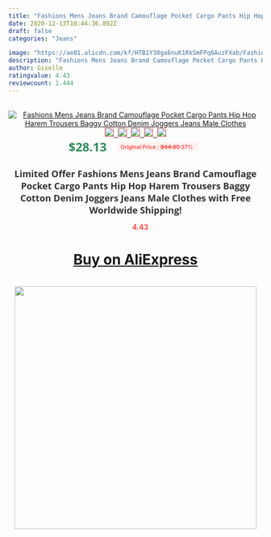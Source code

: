 ```yaml
---
title: "Fashions Mens Jeans Brand Camouflage Pocket Cargo Pants Hip Hop Harem Trousers Baggy Cotton Denim Joggers Jeans Male Clothes"
date: 2020-12-13T10:44:36.892Z
draft: false
categories: "Jeans"

image: "https://ae01.alicdn.com/kf/HTB1Y30ga6nuK1RkSmFPq6AuzFXab/Fashions-Mens-Jeans-Brand-Camouflage-Pocket-Cargo-Pants-Hip-Hop-Harem-Trousers-Baggy-Cotton-Denim-Joggers.jpg"
description: "Fashions Mens Jeans Brand Camouflage Pocket Cargo Pants Hip Hop Harem Trousers Baggy Cotton Denim Joggers Jeans Male Clothes"
author: Giselle
ratingvalue: 4.43
reviewcount: 1.444
---
```

<br>
<div style="text-align: center;">
<a href="https://s.click.aliexpress.com/e/_APLfaH" target="_blank" rel="nofollow noopener noreferrer"><img alt="Fashions Mens Jeans Brand Camouflage Pocket Cargo Pants Hip Hop Harem Trousers Baggy Cotton Denim Joggers Jeans Male Clothes" class="magnifier-image" src="https://ae01.alicdn.com/kf/HTB1Y30ga6nuK1RkSmFPq6AuzFXab/Fashions-Mens-Jeans-Brand-Camouflage-Pocket-Cargo-Pants-Hip-Hop-Harem-Trousers-Baggy-Cotton-Denim-Joggers.jpg_640x640.jpg">
<br>
<img style="border:1px solid salmon" src="https://ae01.alicdn.com/kf/HTB1Y30ga6nuK1RkSmFPq6AuzFXab/Fashions-Mens-Jeans-Brand-Camouflage-Pocket-Cargo-Pants-Hip-Hop-Harem-Trousers-Baggy-Cotton-Denim-Joggers.jpg_120x120.jpg">&nbsp;&nbsp;<img style="border:1px solid salmon" src="https://ae01.alicdn.com/kf/HTB11mk3aUjrK1RkHFNRq6ySvpXau/Fashions-Mens-Jeans-Brand-Camouflage-Pocket-Cargo-Pants-Hip-Hop-Harem-Trousers-Baggy-Cotton-Denim-Joggers.jpg_120x120.jpg">&nbsp;&nbsp;<img style="border:1px solid salmon" src="https://ae01.alicdn.com/kf/HTB1McA2aLLsK1Rjy0Fbq6xSEXXaL/Fashions-Mens-Jeans-Brand-Camouflage-Pocket-Cargo-Pants-Hip-Hop-Harem-Trousers-Baggy-Cotton-Denim-Joggers.jpg_120x120.jpg">&nbsp;&nbsp;<img style="border:1px solid salmon" src="https://ae01.alicdn.com/kf/HTB1cls5aITxK1Rjy0Fgq6yovpXaT/Fashions-Mens-Jeans-Brand-Camouflage-Pocket-Cargo-Pants-Hip-Hop-Harem-Trousers-Baggy-Cotton-Denim-Joggers.jpg_120x120.jpg">&nbsp;&nbsp;<img style="border:1px solid salmon" src="https://ae01.alicdn.com/kf/HTB1O8o5aODxK1RjSsphq6zHrpXaE/Fashions-Mens-Jeans-Brand-Camouflage-Pocket-Cargo-Pants-Hip-Hop-Harem-Trousers-Baggy-Cotton-Denim-Joggers.jpg_120x120.jpg"></a></div><br0>
<div style="text-align: center;"><span style="background-color: white; border: 0px; box-sizing: border-box; color: seagreen; display: inline-block; font-family: &quot;open sans&quot; , &quot;arial&quot; , &quot;helvetica&quot; , sans-serif , &quot;heiti&quot;; font-size: 24px; font-stretch: inherit; font-weight: 700; line-height: inherit; margin: 0px 10px 0px 0px; padding: 0px; vertical-align: middle;">$28.13 </span>
<span style="background: rgb(255 , 241 , 241); border-radius: 3px; border: 0px; box-sizing: border-box; color: #ff4747; display: inline-block; font-family: inherit; font-size: 12px; font-stretch: inherit; font-style: inherit; font-variant: inherit; font-weight: 600; line-height: inherit; margin: 0px; padding: 2px 5px; transform: scale(0.9); vertical-align: middle;">Original Price : <b style="text-decoration: line-through;">$44.65 </b> 37%&nbsp;&nbsp;</span></div>
<h1 style="color: #333333; display: inline-block; font-family: &quot;open sans&quot; , &quot;arial&quot; , &quot;helvetica&quot; , sans-serif , &quot;heiti&quot;; font-size: 18px; font-stretch: inherit; font-weight: 700; text-align: center;">Limited Offer Fashions Mens Jeans Brand Camouflage Pocket Cargo Pants Hip Hop Harem Trousers Baggy Cotton Denim Joggers Jeans Male Clothes with Free Worldwide Shipping!</h1>
<div style="color: #ff4747; text-align: center;">
<img src="https://4.bp.blogspot.com/-M0ZcTcb-5uY/XleCXlxnR4I/AAAAAAAAAEc/OrjgMkXV1oMQFaCRZj5HQwOCBcu3w1FegCPcBGAYYCw/s1600/star.png" style="height: 15px;">&nbsp;<b>4.43</b></div>
<div class="button_cont" align="center"><a class="buynow_a" href="https://s.click.aliexpress.com/e/_APLfaH" target="_blank" rel="nofollow noopener noreferrer"><H1>Buy on AliExpress</H1></a></div><br>
<div class="separator" style="clear: both; text-align: center;">
<img src="https://lh3.googleusercontent.com/-pTy5HemUv9M/XlePHvY0dAI/AAAAAAAAAE4/0nX5iRUoIWY8eMW9Dpxeirr157OZliDIgCLcBGAsYHQ/s1600/badge.gif" width="480">
</div>
